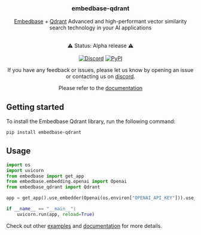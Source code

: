 
<div align="center">
    <h3 align="center">embedbase-qdrant</h3>
    <p align="center">
        <p align="center">
            <a href="https://github.com/different-ai/embedbase">Embedbase</a> + <a href="https://qdrant.tech">Qdrant</a>
            Advanced and high-performant vector similarity search technology in your AI applications 
        </p>
    </p>
    <br>
    ⚠️ Status: Alpha release ⚠️
    <br>
    <br>
    <a href="https://discord.gg/pMNeuGrDky"><img alt="Discord" src="https://img.shields.io/discord/ 1066022656845025310?color=black&style=for-the-badge"></a>
    <a href="https://badge.fury.io/py/embedbase-qdrant"><img alt="PyPI" src="https://img.shields.io/pypi/v/embedbase-qdrant?color=black&style=for-the-badge"></a>
    <br>
    <div align="center">
        <p align="center">
            If you have any feedback or issues, please let us know by opening an issue or contacting us on <a href="https://discord.gg/pMNeuGrDky">discord</a>.
        </p>
        <p align="center">
            Please refer to the <a href="https://docs.embedbase.xyz/sdk">documentation</a>
        </p>
    </div>

</div>


## Getting started

To install the Embedbase Qdrant library, run the following command:

```bash
pip install embedbase-qdrant
```

## Usage

```python
import os
import uvicorn
from embedbase import get_app
from embedbase.embedding.openai import Openai
from embedbase_qdrant import Qdrant

app = get_app().use_embedder(Openai(os.environ["OPENAI_API_KEY"])).use_db(Qdrant()).run()

if __name__ == "__main__":
    uvicorn.run(app, reload=True)
```

Check out other [examples](./examples/main.py) and [documentation](https://docs.embedbase.xyz/sdk) for more details.


